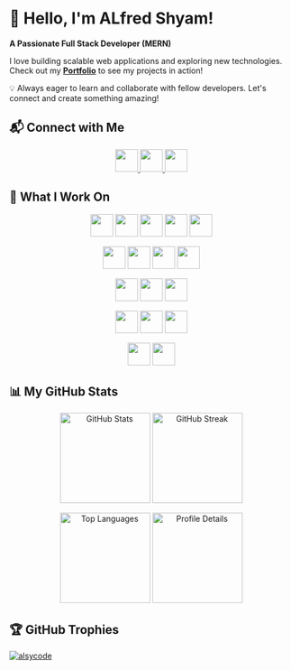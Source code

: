 # 🚀 Hello, I'm ALfred Shyam!  

**A Passionate Full Stack Developer (MERN)**  

I love building scalable web applications and exploring new technologies. Check out my **[Portfolio](https://alfreactdev.netlify.app/)** to see my projects in action!  

💡 Always eager to learn and collaborate with fellow developers. Let's connect and create something amazing!  

## 📬 Connect with Me  

<p align="center">
  <a href="https://www.linkedin.com/in/alfredshyamreactdev/" target="_blank">
    <img src="https://img.shields.io/badge/LinkedIn-0077B5?style=for-the-badge&logo=linkedin&logoColor=white" style="height: 40px;"/>
  </a>
 
  <a href="mailto:shyamalfred@gmail.com" target="_blank">
    <img src="https://img.shields.io/badge/Gmail-D14836?style=for-the-badge&logo=gmail&logoColor=white" style="height: 40px;"/>
  </a>
  <a href="https://www.instagram.com/alfy1220" target="_blank">
    <img src="https://img.shields.io/badge/Instagram-E4405F?style=for-the-badge&logo=instagram&logoColor=white" style="height: 40px;"/>
  </a>

</p>

<p align="center">


</p>


## 🚀 What I Work On  

<p align="center">
  <img src="https://img.shields.io/badge/JavaScript-F7DF1E?style=for-the-badge&logo=javascript&logoColor=black" style="height: 40px;"/>
  <img src="https://img.shields.io/badge/Next.js-000000?style=for-the-badge&logo=nextdotjs&logoColor=white" style="height: 40px;"/>
  <img src="https://img.shields.io/badge/React-61DAFB?style=for-the-badge&logo=react&logoColor=black" style="height: 40px;"/>
  <img src="https://img.shields.io/badge/Node.js-339933?style=for-the-badge&logo=node.js&logoColor=white" style="height: 40px;"/>
  <img src="https://img.shields.io/badge/Express.js-000000?style=for-the-badge&logo=express&logoColor=white" style="height: 40px;"/>
</p>

<p align="center">
  <img src="https://img.shields.io/badge/MongoDB-47A248?style=for-the-badge&logo=mongodb&logoColor=white" style="height: 40px;"/>

  <img src="https://img.shields.io/badge/Tailwind_CSS-06B6D4?style=for-the-badge&logo=tailwind-css&logoColor=white" style="height: 40px;"/>
  <img src="https://img.shields.io/badge/Bootstrap-7952B3?style=for-the-badge&logo=bootstrap&logoColor=white" style="height: 40px;"/>
  <img src="https://img.shields.io/badge/Vite-646CFF?style=for-the-badge&logo=vite&logoColor=white" style="height: 40px;"/>
</p>

<p align="center">
  <img src="https://img.shields.io/badge/Git-F05032?style=for-the-badge&logo=git&logoColor=white" style="height: 40px;"/>
  <img src="https://img.shields.io/badge/GitHub_Actions-2088FF?style=for-the-badge&logo=github-actions&logoColor=white" style="height: 40px;"/>
  <img src="https://img.shields.io/badge/WebSockets-0078D4?style=for-the-badge&logo=websocket&logoColor=white" style="height: 40px;"/>

</p>
<p align="center">

  <img src="https://img.shields.io/badge/NGINX-009639?style=for-the-badge&logo=nginx&logoColor=white" style="height: 40px;"/>
  <img src="https://img.shields.io/badge/Firebase-FFCA28?style=for-the-badge&logo=firebase&logoColor=black" style="height: 40px;"/>
  <img src="https://img.shields.io/badge/PM2-2B037A?style=for-the-badge&logo=pm2&logoColor=white" style="height: 40px;"/>
</p>
<p align="center">
  <img src="https://img.shields.io/badge/AWS-232F3E?style=for-the-badge&logo=amazon-aws&logoColor=white" style="height: 40px;"/>
 

  <img src="https://img.shields.io/badge/DigitalOcean-0080FF?style=for-the-badge&logo=digitalocean&logoColor=white" style="height: 40px;"/>

</p>



## 📊 My GitHub Stats  

<p align="center">
  <img src="https://github-readme-stats.vercel.app/api?username=Alsycode&show_icons=true&theme=radical&hide_border=true" height="160px" alt="GitHub Stats" />
  <img src="https://nirzak-streak-stats.vercel.app/?user=Alsycode&theme=radical&hide_border=true" height="160px" alt="GitHub Streak" />
</p>

<p align="center">
  <img src="https://github-readme-stats.vercel.app/api/top-langs/?username=Alsycode&layout=compact&theme=radical&hide_border=true&hide=css,scss,html,pawn" height="160px" alt="Top Languages" />
  <img src="https://github-profile-summary-cards.vercel.app/api/cards/profile-details?username=Alsycode&theme=radical" height="160px" alt="Profile Details" />
</p>





## 🏆 GitHub Trophies  
<p align="left"> <a href="https://github.com/ryo-ma/github-profile-trophy"><img src="https://github-profile-trophy.vercel.app/?username=alsycode" alt="alsycode" /></a> </p>



